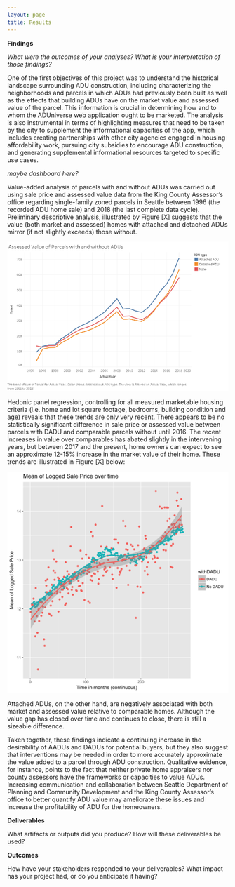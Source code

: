 ```yaml
---
layout: page
title: Results
---
```


**Findings**

_What were the outcomes of your analyses?
What is your interpretation of those findings?_

One of the first objectives of this project was to understand the historical landscape surrounding ADU construction, including characterizing the neighborhoods and parcels in which ADUs had previously been built as well as the effects that building ADUs have on the market value and assessed value of the parcel.  This information is crucial in determining how and to whom the ADUniverse web application ought to be marketed.  The analysis is also instrumental in terms of highlighting measures that need to be taken by the city to supplement the informational capacities of the app, which includes creating partnerships with other city agencies engaged in housing affordability work, pursuing city subsidies to encourage ADU construction, and generating supplemental informational resources targeted to specific use cases.

_maybe dashboard here?_

Value-added analysis of parcels with and without ADUs was carried out using sale price and assessed value data from the King County Assessor’s office regarding single-family zoned parcels in Seattle between 1996 (the recorded ADU home sale) and 2018 (the last complete data cycle).  Preliminary descriptive analysis, illustrated by Figure [X] suggests that the value (both market and assessed) homes with attached and detached ADUs mirror (if not slightly exceeds) those  without.

![av graph](av_chg_time.png)

Hedonic panel regression, controlling for all measured marketable housing criteria (i.e. home and lot square footage, bedrooms, building condition and age) reveals that these trends are only very recent.  There appears to be no statistically significant difference in sale price or assessed value between parcels with DADU and comparable parcels without until 2016.  The recent increases in value over comparables has abated slightly in the intervening years, but between 2017 and the present, home owners can expect to see an approximate 12-15% increase in the market value of their home.  These trends are illustrated in Figure [X] below:

![useful image](chg_sp_time.png)

Attached ADUs, on the other hand, are negatively associated with both market and assessed value relative to comparable homes.  Although the value gap has closed over time and continues to close, there is still a sizeable difference.  

Taken together, these findings indicate a continuing increase in the desirability of AADUs and DADUs for potential buyers, but they also suggest that interventions may be needed in order to more accurately approximate the value added to a parcel through ADU construction.  Qualitative evidence, for instance, points to the fact that neither private home appraisers nor county assessors have the frameworks or capacities to value ADUs.  Increasing communication and collaboration between Seattle Department of Planning and Community Development and the King County Assessor’s office to better quantify ADU value may ameliorate these issues and increase the profitability of ADU for the homeowners.


**Deliverables**

What artifacts or outputs did you produce?
How will these deliverables be used? 

**Outcomes**

How have your stakeholders responded to your deliverables? 
What impact has your project had, or do you anticipate it having? 
